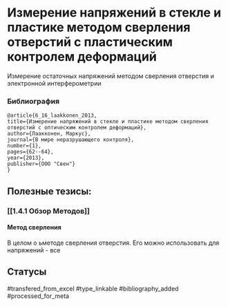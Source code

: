 # Измерение напряжений в стекле и пластике методом сверления отверстий с пластическим контролем деформаций

Измерение остаточных напряжений методом сверления отверстия и электронной интерферометрии

### Библиография
```
@article{6_16_laakkonen_2013,
title={Измерение напряжений в стекле и пластике методом сверления отверстий с оптическим контролем деформаций},
author={Лаакконен, Маркус},
journal={В мире неразрушающего контроля},
number={1},
pages={62--64},
year={2013},
publisher={ООО "Свен"}
}
```

## Полезные тезисы:
### [[1.4.1 Обзор Методов]]
#### Метод сверления
В целом о ьметоде сверления отверстия. Его можно использовать для напряжений - все

## Статусы
#transfered_from_excel 
#type_linkable 
#bibliography_added
#processed_for_meta
